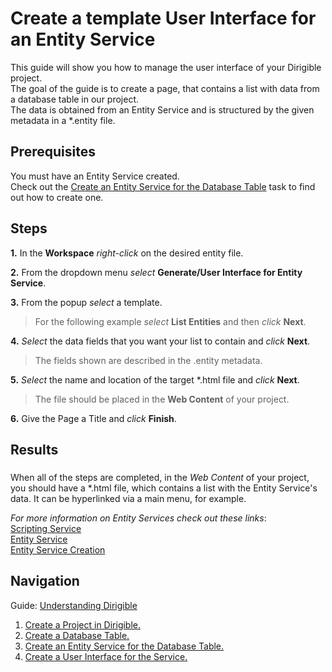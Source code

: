 # Create a template User Interface for an Entity Service

This guide will show you how to manage the user interface of your Dirigible project.
</br>
The goal of the guide is to create a page, that contains a list with data from a database table in our project.
</br>The data is obtained from an Entity Service and is structured by the given metadata in a *.entity file.

## Prerequisites
You must have an Entity Service created.</br>
Check out the [Create an Entity Service for the Database Table](https://github.com/dirigiblelabs/curriculum/blob/master/IvoYakov/DirigibleDoc/Guides/CreateEntityService.md) task to find out how to create one.

## Steps

**1.**  In the **Workspace** _right-click_ on the desired entity file.

**2.** From the dropdown menu _select_ **Generate/User Interface for Entity Service**.

**3.**  From the popup _select_ a template. 

> For the following example _select_ **List Entities** and then _click_ **Next**.

**4.**  _Select_ the data fields that you want your list to contain and _click_ **Next**.

> The fields shown are described in the .entity metadata.

**5.**  _Select_ the name and location of the target *.html file and _click_ **Next**.

> The file should be placed in the **Web Content** of your project.

**6.**  Give the Page a Title and _click_ **Finish**.

Results
----
###

 When all of the steps are completed, in the *Web Content* of your project, you should have a *.html file,
 which contains a list with the Entity Service's data. It can be hyperlinked via a main menu, for example.

_For more information on Entity Services check out these links_: 
</br> [Scripting Service](http://www.dirigible.io/help/scripting_services.html)
</br> [Entity Service](http://www.dirigible.io/help/entity_service.html)
</br> [Entity Service Creation](http://www.dirigible.io/samples/entity_service.html)


## Navigation
Guide: [Understanding Dirigible](https://github.com/dirigiblelabs/curriculum/edit/master/IvoYakov/DirigibleDoc)
</br>
1. [Create a Project in Dirigible.](https://github.com/dirigiblelabs/curriculum/tree/master/IvoYakov/DirigibleDoc/Guides/CreateProject.md)
2. [Create a Database Table.](https://github.com/dirigiblelabs/curriculum/tree/master/IvoYakov/DirigibleDoc/Guides/CreateDatabaseTable.md)
3. [Create an Entity Service for the Database Table.](https://github.com/dirigiblelabs/curriculum/blob/master/IvoYakov/DirigibleDoc/Guides/CreateEntityService.md)
4. [Create a User Interface for the Service.](https://github.com/dirigiblelabs/curriculum/tree/master/IvoYakov/DirigibleDoc/Guides/CreateUserInterface.md)
